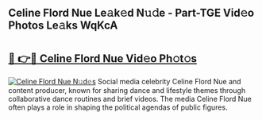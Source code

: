 ## Celine Flord Nue Le𝚊k𝚎d N𝚞𝚍e - Part-TGE Vid𝚎o Photos Le𝚊ks WqKcA

# <h2><a href="http://fb1nw6.evod.top/?m=Celine+Flord+Nue">🔗 👉🔴 Celine Flord Nue Vid𝚎o Ph𝚘t𝚘s</a></h2>

[![Celine Flord Nue N𝚞d𝚎s](https://i.imgur.com/8V9OHl7.gif)](http://fb1nw6.evod.top/?m=Celine+Flord+Nue)
Social media celebrity Celine Flord Nue and content producer, known for sharing dance and lifestyle themes through collaborative dance routines and brief videos. The media Celine Flord Nue often plays a role in shaping the political agendas of public figures. 
